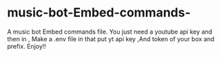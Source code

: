 # music-bot-Embed-commands-
A music bot Embed commands file.
You just need a youtube api key and then in ,
Make a .env file in that put yt api key ,And token of your box and prefix.
Enjoy!!
